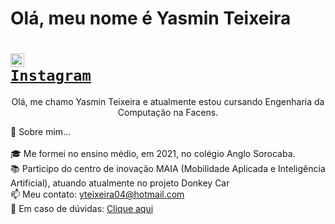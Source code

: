 # **Olá, meu nome é Yasmin Teixeira**
# <code><a href="https://www.instagram.com/_yasteixeira" title="Instagram Profile"><img width="22" src="images/instagram.svg"> Instagram</a></code>    
</h5>

<p align="center">
  Olá, me chamo Yasmin Teixeira e atualmente estou cursando Engenharia da Computação na Facens.
  
  📄 Sobre mim...  
  <br>
  🎓 Me formei no ensino médio, em 2021, no colégio Anglo Sorocaba.
  <br>
  📚 Participo do centro de inovação MAIA (Mobilidade Aplicada e Inteligência Artificial), atuando atualmente no projeto Donkey Car
  <br>
  📫 Meu contato: <a href="email: yteixeira04@hotmail.com">yteixeira04@hotmail.com</a>
  <br>
  💬 Em caso de dúvidas: <a href="https://github.com/yasteixeira/yasteixeira/issues" title="Issues">Clique aqui</a>
</p>

